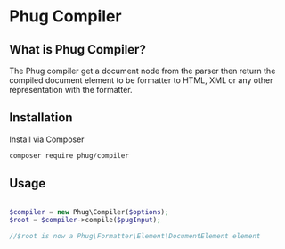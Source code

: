 
Phug Compiler
===========

What is Phug Compiler?
--------------------

The Phug compiler get a document node from the parser then return the compiled
document element to be formatter to HTML, XML or any other representation with
the formatter.

Installation
------------

Install via Composer

```bash
composer require phug/compiler
```

Usage
-----

```php

$compiler = new Phug\Compiler($options);
$root = $compiler->compile($pugInput);

//$root is now a Phug\Formatter\Element\DocumentElement element
```
